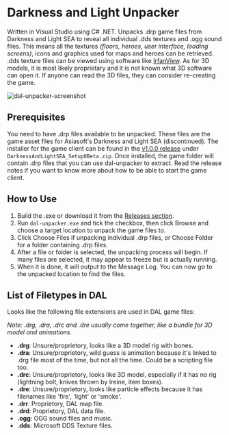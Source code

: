 # Darkness and Light Unpacker
Written in Visual Studio using C# .NET. Unpacks .drp game files from Darkness and Light SEA to reveal all individual .dds textures and .ogg sound files. This means all the textures *(floors, heroes, user interface, loading screens)*, icons and graphics used for maps and heroes can be retrieved. .dds texture files can be viewed using software like [IrfanView](https://www.irfanview.com). As for 3D models, it is most likely proprietary and it is not known what 3D software can open it. If anyone can read the 3D files, they can consider re-creating the game.

![dal-unpacker-screenshot](https://user-images.githubusercontent.com/11093103/136636938-d242c920-56b1-4a58-bd7d-bd457c24f5ac.jpg)


Prerequisites
-------------
You need to have .drp files available to be unpacked. These files are the game asset files for Asiasoft's Darkness and Light SEA (discontinued). The installer for the game client can be found in the [v1.0.0 release](https://github.com/RailKill/dal-unpacker/releases/tag/v1.0.0) under ```DarknessAndLightSEA_SetupOBeta.zip```. Once installed, the game folder will contain .drp files that you can use dal-unpacker to extract. Read the release notes if you want to know more about how to be able to start the game client.

How to Use
-----------
1. Build the .exe or download it from the [Releases section](https://github.com/RailKill/dal-unpacker/releases).
2. Run ```dal-unpacker.exe``` and tick the checkbox, then click Browse and choose a target location to unpack the game files to.
3. Click Choose Files if unpacking individual .drp files, or Choose Folder for a folder containing .drp files.
4. After a file or folder is selected, the unpacking process will begin. If many files are selected, it may appear to freeze but is actually running.
5. When it is done, it will output to the Message Log. You can now go to the unpacked location to find the files.

List of Filetypes in DAL
----------------------------
Looks like the following file extensions are used in DAL game files:

*Note: .drg, .dra, .drc and .dre usually come together, like a bundle for 3D model and animations.*

- **.drg**: Unsure/proprietory, looks like a 3D model rig with bones.
- **.dra**: Unsure/proprietory, wild guess is animation because it's linked to .drg file most of the time, but not all the time. Could be a scripting file too.
- **.drc**: Unsure/proprietory, looks like 3D model, especially if it has no rig (lightning bolt, knives thrown by Ireine, item boxes).
- **.dre**: Unsure/proprietory, looks like particle effects because it has filenames like 'fire', 'light' or 'smoke'.
- **.drr**: Proprietory, DAL map file.
- **.drd**: Proprietory, DAL data file.
- **.ogg**: OGG sound files and music.
- **.dds**: Microsoft DDS Texture files.
